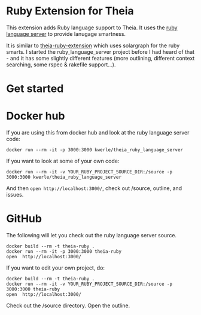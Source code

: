 # Ruby Extension for Theia
This extension adds Ruby language support to Theia.
It uses the [ruby language server](https://github.com/kwerle/ruby_language_server) to provide lanugage smartness.

It is similar to [theia-ruby-extension](https://github.com/theia-ide/theia-ruby-extension) which uses solargraph for the ruby smarts.  I started the ruby_language_server project before I had heard of that - and it has some slightly different features (more outlining, different context searching, some rspec & rakefile support...).

# Get started
# Docker hub

If you are using this from docker hub and look at the ruby language server code:

```
docker run --rm -it -p 3000:3000 kwerle/theia_ruby_language_server
```

If you want to look at some of your own code:

```
docker run --rm -it -v YOUR_RUBY_PROJECT_SOURCE_DIR:/source -p 3000:3000 kwerle/theia_ruby_language_server
```

And then `open http://localhost:3000/`, check out /source, outline, and issues.

# GitHub

The following will let you check out the ruby language server source.
```
docker build --rm -t theia-ruby .
docker run --rm -it -p 3000:3000 theia-ruby
open  http://localhost:3000/
```

If you want to edit your own project, do:
```
docker build --rm -t theia-ruby .
docker run --rm -it -v YOUR_RUBY_PROJECT_SOURCE_DIR:/source -p 3000:3000 theia-ruby
open  http://localhost:3000/
```

Check out the /source directory.  Open the outline.

